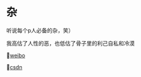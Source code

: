 # 杂
听说每个p人必备的杂，笑）

我高估了人性的恶，也低估了骨子里的利己自私和冷漠

🥣[weibo](https://weibo.com/u/7833969570?tabtype=newVideo)

📝[csdn](https://blog.csdn.net/2301_77549977?spm=1011.2266.3001.5343)

